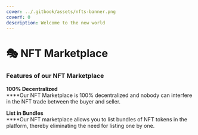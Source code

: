 ```yaml
---
cover: ../.gitbook/assets/nfts-banner.png
coverY: 0
description: Welcome to the new world
---
```


# 🎭 NFT Marketplace

### Features of our NFT Marketplace

**100% Decentralized**\
****Our NFT Marketplace is 100% decentralized and nobody can interfere in the NFT trade between the buyer and seller.

**List in Bundles**\
****Our NFT marketplace allows you to list bundles of NFT tokens in the platform, thereby eliminating the need for listing one by one.

